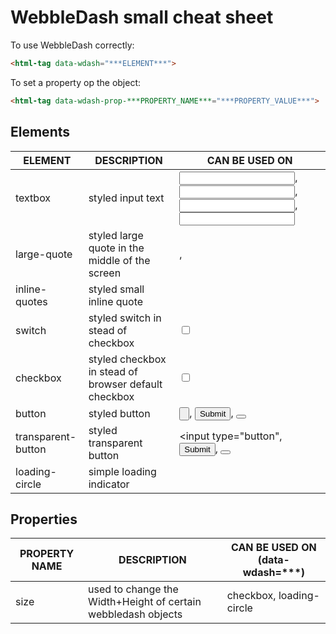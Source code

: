 # WebbleDash small cheat sheet

To use WebbleDash correctly:

```html
<html-tag data-wdash="***ELEMENT***">
```

To set a property op the object:

```html
<html-tag data-wdash-prop-***PROPERTY_NAME***="***PROPERTY_VALUE***">
```

## Elements

| ELEMENT             | DESCRIPTION                                                 | CAN BE USED ON                                                                                             |
| ------------------- | ----------------------------------------------------------- | ---------------------------------------------------------------------------------------------------------- |
| textbox             | styled input text                                           | <input type="text">, <input type="password">, <input type="search">, <input type="email">                  |
| large-quote         | styled large quote in the middle of the screen              | <div>, <span>                                                                                              |
| inline-quotes       | styled small inline quote                                   | <span>                                                                                                     |
| switch              | styled switch in stead of checkbox                          | <input type="checkbox">                                                                                    |
| checkbox            | styled checkbox in stead of browser default checkbox        | <input type="checkbox">                                                                                    |
| button              | styled button                                               | <input type="button">, <input type="submit">, <button>                                                     |
| transparent-button  | styled transparent button                                   | <input type="button", <input type="submit">, <button>                                                      |
| loading-circle      | simple loading indicator                                    | <div>                                                                                                      |

## Properties

| PROPERTY NAME       | DESCRIPTION                                                           | CAN BE USED ON (data-wdash=***)   |
| ------------------- | --------------------------------------------------------------------- | --------------------------------- |
| size                | used to change the Width+Height of certain webbledash objects         | checkbox, loading-circle          |
